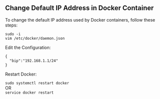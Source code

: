 ## Change Default IP Address in Docker Container

To change the default IP address used by Docker containers, follow these steps:


```
sudo -i
vim /etc/docker/daemon.json
```
Edit the Configuration:

```
{
  "bip":"192.168.1.1/24"
}
```
Restart Docker:

`sudo systemctl restart docker` <br>
OR <br>
`service docker restart`
